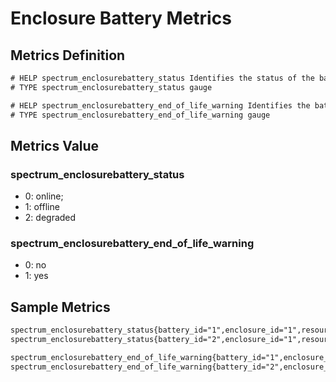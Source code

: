 # Enclosure Battery Metrics

## Metrics Definition

```txt
# HELP spectrum_enclosurebattery_status Identifies the status of the battery. 0-online; 1-offline; 2-degraded.
# TYPE spectrum_enclosurebattery_status gauge

# HELP spectrum_enclosurebattery_end_of_life_warning Identifies the battery's end of life. Replace the battery if yes. 0-no; 1-yes.
# TYPE spectrum_enclosurebattery_end_of_life_warning gauge
```

## Metrics Value

### spectrum_enclosurebattery_status

- 0: online;
- 1: offline
- 2: degraded

### spectrum_enclosurebattery_end_of_life_warning

- 0: no
- 1: yes

## Sample Metrics

```txt
spectrum_enclosurebattery_status{battery_id="1",enclosure_id="1",resource="SARA-wdc04-03",target="172.16.64.20"} 0
spectrum_enclosurebattery_status{battery_id="2",enclosure_id="1",resource="SARA-wdc04-03",target="172.16.64.20"} 0

spectrum_enclosurebattery_end_of_life_warning{battery_id="1",enclosure_id="1",resource="SARA-wdc04-03",target="172.16.64.20"} 0
spectrum_enclosurebattery_end_of_life_warning{battery_id="2",enclosure_id="1",resource="SARA-wdc04-03",target="172.16.64.20"} 1
```
